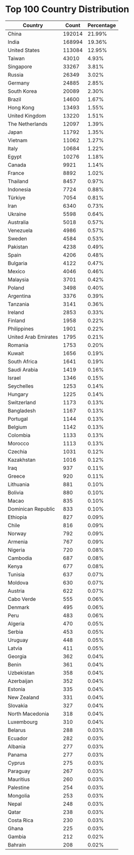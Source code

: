 # Top 100 Country Distribution
| Country | Count | Percentage |
|----|----|----|
| China | 192014 | 21.99% |
| India | 168994 | 19.36% |
| United States | 113084 | 12.95% |
| Taiwan | 43010 | 4.93% |
| Singapore | 33267 | 3.81% |
| Russia | 26349 | 3.02% |
| Germany | 24885 | 2.85% |
| South Korea | 20089 | 2.30% |
| Brazil | 14600 | 1.67% |
| Hong Kong | 13493 | 1.55% |
| United Kingdom | 13220 | 1.51% |
| The Netherlands | 12097 | 1.39% |
| Japan | 11792 | 1.35% |
| Vietnam | 11062 | 1.27% |
| Italy | 10684 | 1.22% |
| Egypt | 10276 | 1.18% |
| Canada | 9921 | 1.14% |
| France | 8892 | 1.02% |
| Thailand | 8457 | 0.97% |
| Indonesia | 7724 | 0.88% |
| Türkiye | 7054 | 0.81% |
| Iran | 6340 | 0.73% |
| Ukraine | 5598 | 0.64% |
| Australia | 5018 | 0.57% |
| Venezuela | 4986 | 0.57% |
| Sweden | 4584 | 0.53% |
| Pakistan | 4238 | 0.49% |
| Spain | 4206 | 0.48% |
| Bulgaria | 4122 | 0.47% |
| Mexico | 4046 | 0.46% |
| Malaysia | 3701 | 0.42% |
| Poland | 3498 | 0.40% |
| Argentina | 3376 | 0.39% |
| Tanzania | 3141 | 0.36% |
| Ireland | 2853 | 0.33% |
| Finland | 1958 | 0.22% |
| Philippines | 1901 | 0.22% |
| United Arab Emirates | 1795 | 0.21% |
| Romania | 1753 | 0.20% |
| Kuwait | 1656 | 0.19% |
| South Africa | 1641 | 0.19% |
| Saudi Arabia | 1419 | 0.16% |
| Israel | 1346 | 0.15% |
| Seychelles | 1253 | 0.14% |
| Hungary | 1225 | 0.14% |
| Switzerland | 1173 | 0.13% |
| Bangladesh | 1167 | 0.13% |
| Portugal | 1144 | 0.13% |
| Belgium | 1142 | 0.13% |
| Colombia | 1133 | 0.13% |
| Morocco | 1113 | 0.13% |
| Czechia | 1031 | 0.12% |
| Kazakhstan | 1016 | 0.12% |
| Iraq | 937 | 0.11% |
| Greece | 920 | 0.11% |
| Lithuania | 881 | 0.10% |
| Bolivia | 880 | 0.10% |
| Macao | 835 | 0.10% |
| Dominican Republic | 833 | 0.10% |
| Ethiopia | 827 | 0.09% |
| Chile | 816 | 0.09% |
| Norway | 792 | 0.09% |
| Armenia | 767 | 0.09% |
| Nigeria | 720 | 0.08% |
| Cambodia | 687 | 0.08% |
| Kenya | 677 | 0.08% |
| Tunisia | 637 | 0.07% |
| Moldova | 630 | 0.07% |
| Austria | 622 | 0.07% |
| Cabo Verde | 555 | 0.06% |
| Denmark | 495 | 0.06% |
| Peru | 483 | 0.06% |
| Algeria | 470 | 0.05% |
| Serbia | 453 | 0.05% |
| Uruguay | 448 | 0.05% |
| Latvia | 411 | 0.05% |
| Georgia | 362 | 0.04% |
| Benin | 361 | 0.04% |
| Uzbekistan | 358 | 0.04% |
| Azerbaijan | 352 | 0.04% |
| Estonia | 335 | 0.04% |
| New Zealand | 331 | 0.04% |
| Slovakia | 327 | 0.04% |
| North Macedonia | 318 | 0.04% |
| Luxembourg | 310 | 0.04% |
| Belarus | 288 | 0.03% |
| Ecuador | 282 | 0.03% |
| Albania | 277 | 0.03% |
| Panama | 277 | 0.03% |
| Cyprus | 275 | 0.03% |
| Paraguay | 267 | 0.03% |
| Mauritius | 260 | 0.03% |
| Palestine | 254 | 0.03% |
| Mongolia | 253 | 0.03% |
| Nepal | 248 | 0.03% |
| Qatar | 238 | 0.03% |
| Costa Rica | 230 | 0.03% |
| Ghana | 225 | 0.03% |
| Gambia | 212 | 0.02% |
| Bahrain | 208 | 0.02% |
